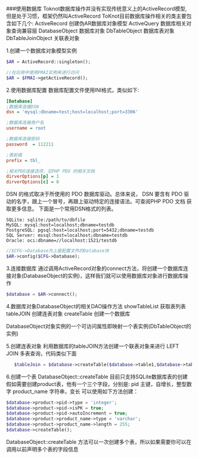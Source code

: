 ###使用数据库
Toknot数据库操作并没有实现传统意义上的ActiveRecord模型, 但是处于习惯，框架仍然叫ActiveRecord
ToKnot目前数据库操作相关的类主要包含如下几个:
ActiveRecord            创建伪AR数据库对象模型
ActiveQuery             数据库相关对象查询兼容层
DatabaseObject          数据库对象
DbTableObject           数据库表对象
DbTableJoinObject       关联表对象

1.创建一个数据库对象模型实例
 ```php
$AR = ActiveRecord::singleton();

//在应用中使用FMAI实例来进行访问
$AR = $FMAI->getActiveRecord();
```
2.使用数据库配置
数据库配置文件使用INI格式，类似如下:
```ini
[Database]
;数据库连接DSN
dsn = 'mysql:dbname=test;host=localhost;port=3306'

;数据库连接用户名
username = root

;数据库连接密码
password  = 112211

;表前缀
prefix = tbl_

;相关PDO连接选项，见PHP PDO 的相关文档
dirverOptions[p] = 1
dirverOptions[c] = 0
```
DSN 的格式取决于所使用的 PDO 数据库驱动。总体来说， DSN 要含有 PDO 驱动的名字，跟上一个冒号，再跟上驱动特定的连接语法。可查阅PHP PDO 文档 获取更多信息。 下面是一个常用DSN格式的列表。

    SQLite: sqlite:/path/to/dbfile
    MySQL: mysql:host=localhost;dbname=testdb
    PostgreSQL: pgsql:host=localhost;port=5432;dbname=testdb
    SQL Server: mssql:host=localhost;dbname=testdb
    Oracle: oci:dbname=//localhost:1521/testdb

```php
//$CFG->Database为上面配置文件的Database块
$AR->config($CFG->Database);
```
3.连接数据库
    通过调用ActiveRecord对象的connect方法，将创建一个数据库连接对象(DatabaseObject的实例)，这样我们就可以使用数据库对象进行数据库操作
```php
$database = $AR->connect();
```
4.数据库对象DatabaseObject的相关DAO操作方法
showTableList   获取表列表
tableJOIN       创建连表对象
createTable     创建一个数据库

DatabaseObject对象实例的一个可访问属性即映射一个表实例(DbTableObject的实例)

5.创建连表对象
  利用数据库的tableJOIN方法创建一个联表对象来进行 LEFT JOIN 多表查询，代码类似下面
```php
   $tableJoin = $database->createTable($database->table1,$database->table2,$database->tabl3);
```

6.创建一个表
   DatabaseObject::createTable 目前只支持SQLite数据库表的创建
    假如需要创建product表，他有一个三个字段，分别是:
    pid             主键，自增长，整型数字
    product_name    字符串，变长
    可以使用如下方法创建：
```php
$database->product->pid->type = 'integer';
$database->product->pid->isPK = true;
$database->product->pid->autoIncrement = true;
$database->product->product_name->type = 'varchar';
$database->product->product_name->length = 255;
$database->createTable();
```
DatabaseObject::createTable 方法可以一次创建多个表，所以如果需要你可以在调用以前声明多个表的字段信息
    
    
    
    
